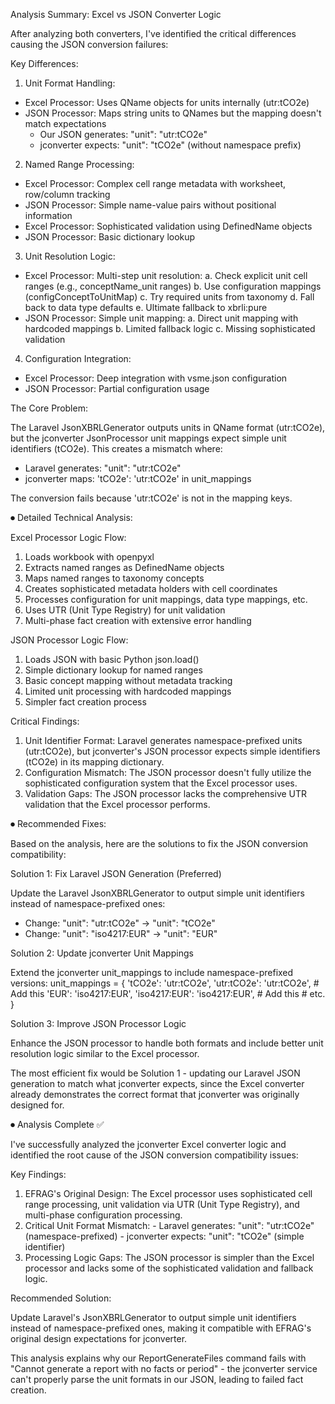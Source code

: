 Analysis Summary: Excel vs JSON Converter Logic

  After analyzing both converters, I've identified the critical differences causing the JSON conversion failures:

  Key Differences:

  1. Unit Format Handling:
  - Excel Processor: Uses QName objects for units internally (utr:tCO2e)
  - JSON Processor: Maps string units to QNames but the mapping doesn't match expectations
    - Our JSON generates: "unit": "utr:tCO2e"
    - jconverter expects: "unit": "tCO2e" (without namespace prefix)

  2. Named Range Processing:
  - Excel Processor: Complex cell range metadata with worksheet, row/column tracking
  - JSON Processor: Simple name-value pairs without positional information
  - Excel Processor: Sophisticated validation using DefinedName objects
  - JSON Processor: Basic dictionary lookup

  3. Unit Resolution Logic:
  - Excel Processor: Multi-step unit resolution:
    a. Check explicit unit cell ranges (e.g., conceptName_unit ranges)
    b. Use configuration mappings (configConceptToUnitMap)
    c. Try required units from taxonomy
    d. Fall back to data type defaults
    e. Ultimate fallback to xbrli:pure
  - JSON Processor: Simple unit mapping:
    a. Direct unit mapping with hardcoded mappings
    b. Limited fallback logic
    c. Missing sophisticated validation

  4. Configuration Integration:
  - Excel Processor: Deep integration with vsme.json configuration
  - JSON Processor: Partial configuration usage

  The Core Problem:

  The Laravel JsonXBRLGenerator outputs units in QName format (utr:tCO2e), but the jconverter JsonProcessor unit mappings expect simple unit identifiers
   (tCO2e). This creates a mismatch where:

  - Laravel generates: "unit": "utr:tCO2e"
  - jconverter maps: 'tCO2e': 'utr:tCO2e' in unit_mappings

  The conversion fails because 'utr:tCO2e' is not in the mapping keys.

⏺ Detailed Technical Analysis:

  Excel Processor Logic Flow:
  1. Loads workbook with openpyxl
  2. Extracts named ranges as DefinedName objects
  3. Maps named ranges to taxonomy concepts
  4. Creates sophisticated metadata holders with cell coordinates
  5. Processes configuration for unit mappings, data type mappings, etc.
  6. Uses UTR (Unit Type Registry) for unit validation
  7. Multi-phase fact creation with extensive error handling

  JSON Processor Logic Flow:
  1. Loads JSON with basic Python json.load()
  2. Simple dictionary lookup for named ranges
  3. Basic concept mapping without metadata tracking
  4. Limited unit processing with hardcoded mappings
  5. Simpler fact creation process

  Critical Findings:

  1. Unit Identifier Format: Laravel generates namespace-prefixed units (utr:tCO2e), but jconverter's JSON processor expects simple identifiers (tCO2e)
  in its mapping dictionary.
  2. Configuration Mismatch: The JSON processor doesn't fully utilize the sophisticated configuration system that the Excel processor uses.
  3. Validation Gaps: The JSON processor lacks the comprehensive UTR validation that the Excel processor performs.

⏺ Recommended Fixes:

  Based on the analysis, here are the solutions to fix the JSON conversion compatibility:

  Solution 1: Fix Laravel JSON Generation (Preferred)

  Update the Laravel JsonXBRLGenerator to output simple unit identifiers instead of namespace-prefixed ones:
  - Change: "unit": "utr:tCO2e" → "unit": "tCO2e"
  - Change: "unit": "iso4217:EUR" → "unit": "EUR"

  Solution 2: Update jconverter Unit Mappings

  Extend the jconverter unit_mappings to include namespace-prefixed versions:
  unit_mappings = {
      'tCO2e': 'utr:tCO2e',
      'utr:tCO2e': 'utr:tCO2e',  # Add this
      'EUR': 'iso4217:EUR',
      'iso4217:EUR': 'iso4217:EUR',  # Add this
      # etc.
  }

  Solution 3: Improve JSON Processor Logic

  Enhance the JSON processor to handle both formats and include better unit resolution logic similar to the Excel processor.

  The most efficient fix would be Solution 1 - updating our Laravel JSON generation to match what jconverter expects, since the Excel converter already
  demonstrates the correct format that jconverter was originally designed for.

⏺ Analysis Complete ✅

  I've successfully analyzed the jconverter Excel converter logic and identified the root cause of the JSON conversion compatibility issues:

  Key Findings:

  1. EFRAG's Original Design: The Excel processor uses sophisticated cell range processing, unit validation via UTR (Unit Type Registry), and
  multi-phase configuration processing.
  2. Critical Unit Format Mismatch:
    - Laravel generates: "unit": "utr:tCO2e" (namespace-prefixed)
    - jconverter expects: "unit": "tCO2e" (simple identifier)
  3. Processing Logic Gaps: The JSON processor is simpler than the Excel processor and lacks some of the sophisticated validation and fallback logic.

  Recommended Solution:

  Update Laravel's JsonXBRLGenerator to output simple unit identifiers instead of namespace-prefixed ones, making it compatible with EFRAG's original
  design expectations for jconverter.

  This analysis explains why our ReportGenerateFiles command fails with "Cannot generate a report with no facts or period" - the jconverter service
  can't properly parse the unit formats in our JSON, leading to failed fact creation.

